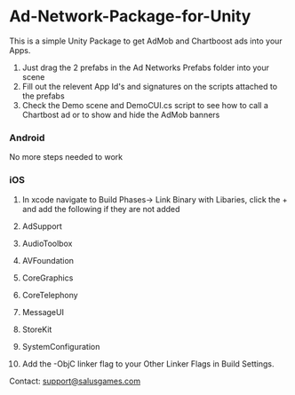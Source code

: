 Ad-Network-Package-for-Unity
============================

This is a simple Unity Package to get AdMob and Chartboost ads into your Apps.

1. Just drag the 2 prefabs in the Ad Networks Prefabs folder into your scene 
2. Fill out the relevent App Id's and signatures on the scripts attached to the prefabs
3. Check the Demo scene and DemoCUI.cs script to see how to call a Chartbost ad or to show and hide the AdMob banners

### Android ###
No more steps needed to work

### iOS ###
1. In xcode navigate to Build Phases-> Link Binary with Libaries, click the + and add the following if they are not added
 1. AdSupport
 2. AudioToolbox
 3. AVFoundation
 4. CoreGraphics
 5. CoreTelephony
 6. MessageUI
 7. StoreKit
 8. SystemConfiguration

2. Add the -ObjC linker flag to your Other Linker Flags in Build Settings.


Contact: support@salusgames.com
